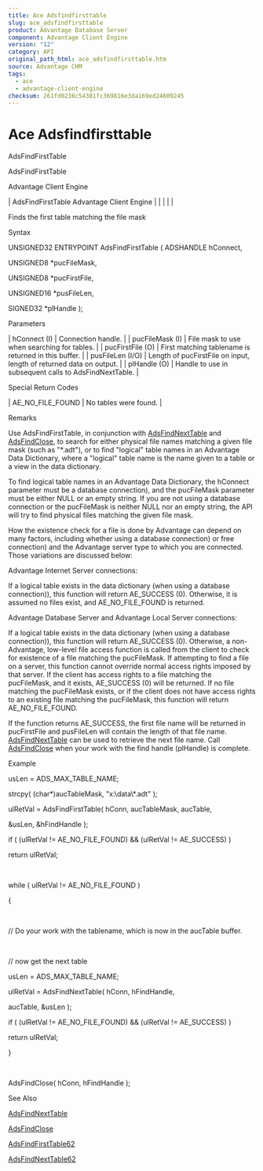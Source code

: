 ```yaml
---
title: Ace Adsfindfirsttable
slug: ace_adsfindfirsttable
product: Advantage Database Server
component: Advantage Client Engine
version: "12"
category: API
original_path_html: ace_adsfindfirsttable.htm
source: Advantage CHM
tags:
  - ace
  - advantage-client-engine
checksum: 261fd0236c54381fc369816e3da169ed24609245
---
```


# Ace Adsfindfirsttable

AdsFindFirstTable

AdsFindFirstTable

Advantage Client Engine

| AdsFindFirstTable  Advantage Client Engine |  |  |  |  |

Finds the first table matching the file mask

Syntax

UNSIGNED32 ENTRYPOINT AdsFindFirstTable ( ADSHANDLE hConnect,

UNSIGNED8 \*pucFileMask,

UNSIGNED8 \*pucFirstFile,

UNSIGNED16 \*pusFileLen,

SIGNED32 \*plHandle );

Parameters

| hConnect (I) | Connection handle. |
| pucFileMask (I) | File mask to use when searching for tables. |
| pucFirstFile (O) | First matching tablename is returned in this buffer. |
| pusFileLen (I/O) | Length of pucFirstFile on input, length of returned data on output. |
| plHandle (O) | Handle to use in subsequent calls to AdsFindNextTable. |

Special Return Codes

| AE\_NO\_FILE\_FOUND | No tables were found. |

Remarks

Use AdsFindFirstTable, in conjunction with [AdsFindNextTable](ace_adsfindnexttable.md) and [AdsFindClose](ace_adsfindclose.md), to search for either physical file names matching a given file mask (such as "\*.adt"), or to find "logical" table names in an Advantage Data Dictionary, where a "logical" table name is the name given to a table or a view in the data dictionary.

To find logical table names in an Advantage Data Dictionary, the hConnect parameter must be a database connection), and the pucFileMask parameter must be either NULL or an empty string. If you are not using a database connection or the pucFileMask is neither NULL nor an empty string, the API will try to find physical files matching the given file mask.

How the existence check for a file is done by Advantage can depend on many factors, including whether using a database connection) or free connection) and the Advantage server type to which you are connected. Those variations are discussed below:

Advantage Internet Server connections:

If a logical table exists in the data dictionary (when using a database connection)), this function will return AE\_SUCCESS (0). Otherwise, it is assumed no files exist, and AE\_NO\_FILE\_FOUND is returned.

Advantage Database Server and Advantage Local Server connections:

If a logical table exists in the data dictionary (when using a database connection)), this function will return AE\_SUCCESS (0). Otherwise, a non-Advantage, low-level file access function is called from the client to check for existence of a file matching the pucFileMask. If attempting to find a file on a server, this function cannot override normal access rights imposed by that server. If the client has access rights to a file matching the pucFileMask, and it exists, AE\_SUCCESS (0) will be returned. If no file matching the pucFileMask exists, or if the client does not have access rights to an existing file matching the pucFileMask, this function will return AE\_NO\_FILE\_FOUND.

If the function returns AE\_SUCCESS, the first file name will be returned in pucFirstFile and pusFileLen will contain the length of that file name. [AdsFindNextTable](ace_adsfindnexttable.md) can be used to retrieve the next file name. Call [AdsFindClose](ace_adsfindclose.md) when your work with the find handle (plHandle) is complete.

Example

usLen = ADS\_MAX\_TABLE\_NAME;

strcpy( (char\*)aucTableMask, "x:\\data\\\*.adt" );

ulRetVal = AdsFindFirstTable( hConn, aucTableMask, aucTable,

&usLen, &hFindHandle );

if ( (ulRetVal != AE\_NO\_FILE\_FOUND) && (ulRetVal != AE\_SUCCESS) )

return ulRetVal;

 

while ( ulRetVal != AE\_NO\_FILE\_FOUND )

{

 

// Do your work with the tablename, which is now in the aucTable buffer.

 

// now get the next table

usLen = ADS\_MAX\_TABLE\_NAME;

ulRetVal = AdsFindNextTable( hConn, hFindHandle,

aucTable, &usLen );

if ( (ulRetVal != AE\_NO\_FILE\_FOUND) && (ulRetVal != AE\_SUCCESS) )

return ulRetVal;

}

 

AdsFindClose( hConn, hFindHandle );

See Also

[AdsFindNextTable](ace_adsfindnexttable.md)

[AdsFindClose](ace_adsfindclose.md)

[AdsFindFirstTable62](ace_adsfindfirsttable62.md)

[AdsFindNextTable62](ace_adsfindnexttable62.md)
